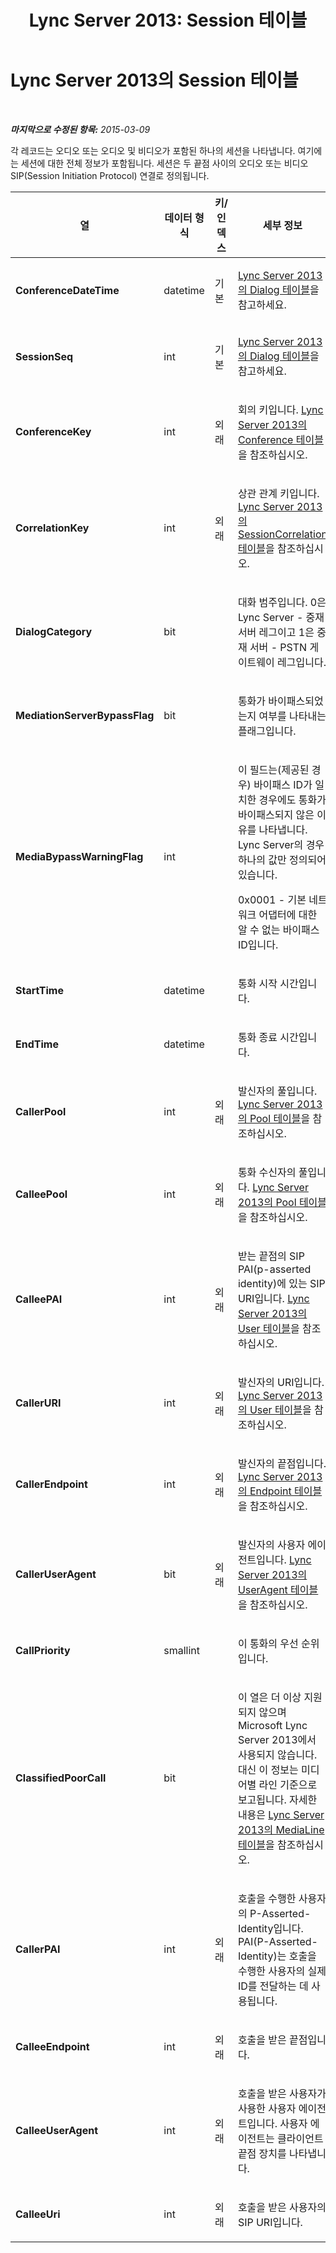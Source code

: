 ﻿---
title: 'Lync Server 2013: Session 테이블'
TOCTitle: Session 테이블
ms:assetid: 7f05529c-794d-41ed-bca4-2e85b87b2dec
ms:mtpsurl: https://technet.microsoft.com/ko-kr/library/Gg398635(v=OCS.15)
ms:contentKeyID: 49304177
ms.date: 08/24/2015
mtps_version: v=OCS.15
ms.translationtype: HT
---

# Lync Server 2013의 Session 테이블

 

_**마지막으로 수정된 항목:** 2015-03-09_

각 레코드는 오디오 또는 오디오 및 비디오가 포함된 하나의 세션을 나타냅니다. 여기에는 세션에 대한 전체 정보가 포함됩니다. 세션은 두 끝점 사이의 오디오 또는 비디오 SIP(Session Initiation Protocol) 연결로 정의됩니다.


<table>
<colgroup>
<col style="width: 25%" />
<col style="width: 25%" />
<col style="width: 25%" />
<col style="width: 25%" />
</colgroup>
<thead>
<tr class="header">
<th><strong>열</strong></th>
<th><strong>데이터 형식</strong></th>
<th><strong>키/인덱스</strong></th>
<th><strong>세부 정보</strong></th>
</tr>
</thead>
<tbody>
<tr class="odd">
<td><p><strong>ConferenceDateTime</strong></p></td>
<td><p>datetime</p></td>
<td><p>기본</p></td>
<td><p><a href="lync-server-2013-dialog-table.md">Lync Server 2013의 Dialog 테이블</a>을 참고하세요.</p></td>
</tr>
<tr class="even">
<td><p><strong>SessionSeq</strong></p></td>
<td><p>int</p></td>
<td><p>기본</p></td>
<td><p><a href="lync-server-2013-dialog-table.md">Lync Server 2013의 Dialog 테이블</a>을 참고하세요.</p></td>
</tr>
<tr class="odd">
<td><p><strong>ConferenceKey</strong></p></td>
<td><p>int</p></td>
<td><p>외래</p></td>
<td><p>회의 키입니다. <a href="lync-server-2013-conference-table.md">Lync Server 2013의 Conference 테이블</a>을 참조하십시오.</p></td>
</tr>
<tr class="even">
<td><p><strong>CorrelationKey</strong></p></td>
<td><p>int</p></td>
<td><p>외래</p></td>
<td><p>상관 관계 키입니다. <a href="lync-server-2013-sessioncorrelation-table.md">Lync Server 2013의 SessionCorrelation 테이블</a>을 참조하십시오.</p></td>
</tr>
<tr class="odd">
<td><p><strong>DialogCategory</strong></p></td>
<td><p>bit</p></td>
<td><p> </p></td>
<td><p>대화 범주입니다. 0은 Lync Server - 중재 서버 레그이고 1은 중재 서버 - PSTN 게이트웨이 레그입니다.</p></td>
</tr>
<tr class="even">
<td><p><strong>MediationServerBypassFlag</strong></p></td>
<td><p>bit</p></td>
<td><p></p></td>
<td><p>통화가 바이패스되었는지 여부를 나타내는 플래그입니다.</p></td>
</tr>
<tr class="odd">
<td><p><strong>MediaBypassWarningFlag</strong></p></td>
<td><p>int</p></td>
<td><p></p></td>
<td><p>이 필드는(제공된 경우) 바이패스 ID가 일치한 경우에도 통화가 바이패스되지 않은 이유를 나타냅니다. Lync Server의 경우 하나의 값만 정의되어 있습니다.</p>
<p>0x0001 - 기본 네트워크 어댑터에 대한 알 수 없는 바이패스 ID입니다.</p></td>
</tr>
<tr class="even">
<td><p><strong>StartTime</strong></p></td>
<td><p>datetime</p></td>
<td><p> </p></td>
<td><p>통화 시작 시간입니다.</p></td>
</tr>
<tr class="odd">
<td><p><strong>EndTime</strong></p></td>
<td><p>datetime</p></td>
<td><p> </p></td>
<td><p>통화 종료 시간입니다.</p></td>
</tr>
<tr class="even">
<td><p><strong>CallerPool</strong></p></td>
<td><p>int</p></td>
<td><p>외래</p></td>
<td><p>발신자의 풀입니다. <a href="lync-server-2013-pool-table.md">Lync Server 2013의 Pool 테이블</a>을 참조하십시오.</p></td>
</tr>
<tr class="odd">
<td><p><strong>CalleePool</strong></p></td>
<td><p>int</p></td>
<td><p>외래</p></td>
<td><p>통화 수신자의 풀입니다. <a href="lync-server-2013-pool-table.md">Lync Server 2013의 Pool 테이블</a>을 참조하십시오.</p></td>
</tr>
<tr class="even">
<td><p><strong>CalleePAI</strong></p></td>
<td><p>int</p></td>
<td><p>외래</p></td>
<td><p>받는 끝점의 SIP PAI(p-asserted identity)에 있는 SIP URI입니다. <a href="lync-server-2013-user-table.md">Lync Server 2013의 User 테이블</a>을 참조하십시오.</p></td>
</tr>
<tr class="odd">
<td><p><strong>CallerURI</strong></p></td>
<td><p>int</p></td>
<td><p>외래</p></td>
<td><p>발신자의 URI입니다. <a href="lync-server-2013-user-table.md">Lync Server 2013의 User 테이블</a>을 참조하십시오.</p></td>
</tr>
<tr class="even">
<td><p><strong>CallerEndpoint</strong></p></td>
<td><p>int</p></td>
<td><p>외래</p></td>
<td><p>발신자의 끝점입니다. <a href="lync-server-2013-endpoint-table.md">Lync Server 2013의 Endpoint 테이블</a>을 참조하십시오.</p></td>
</tr>
<tr class="odd">
<td><p><strong>CallerUserAgent</strong></p></td>
<td><p>bit</p></td>
<td><p>외래</p></td>
<td><p>발신자의 사용자 에이전트입니다. <a href="lync-server-2013-useragent-table.md">Lync Server 2013의 UserAgent 테이블</a>을 참조하십시오.</p></td>
</tr>
<tr class="even">
<td><p><strong>CallPriority</strong></p></td>
<td><p>smallint</p></td>
<td><p></p></td>
<td><p>이 통화의 우선 순위입니다.</p></td>
</tr>
<tr class="odd">
<td><p><strong>ClassifiedPoorCall</strong></p></td>
<td><p>bit</p></td>
<td><p></p></td>
<td><p>이 열은 더 이상 지원되지 않으며 Microsoft Lync Server 2013에서 사용되지 않습니다. 대신 이 정보는 미디어별 라인 기준으로 보고됩니다. 자세한 내용은 <a href="lync-server-2013-medialine-table.md">Lync Server 2013의 MediaLine 테이블</a>을 참조하십시오.</p></td>
</tr>
<tr class="even">
<td><p><strong>CallerPAI</strong></p></td>
<td><p>int</p></td>
<td><p>외래</p></td>
<td><p>호출을 수행한 사용자의 P-Asserted-Identity입니다. PAI(P-Asserted-Identity)는 호출을 수행한 사용자의 실제 ID를 전달하는 데 사용됩니다.</p></td>
</tr>
<tr class="odd">
<td><p><strong>CalleeEndpoint</strong></p></td>
<td><p>int</p></td>
<td><p>외래</p></td>
<td><p>호출을 받은 끝점입니다.</p></td>
</tr>
<tr class="even">
<td><p><strong>CalleeUserAgent</strong></p></td>
<td><p>int</p></td>
<td><p>외래</p></td>
<td><p>호출을 받은 사용자가 사용한 사용자 에이전트입니다. 사용자 에이전트는 클라이언트 끝점 장치를 나타냅니다.</p></td>
</tr>
<tr class="odd">
<td><p><strong>CalleeUri</strong></p></td>
<td><p>int</p></td>
<td><p>외래</p></td>
<td><p>호출을 받은 사용자의 SIP URI입니다.</p></td>
</tr>
</tbody>
</table>

